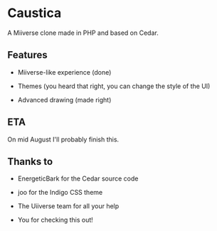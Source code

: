 # Caustica
A Miiverse clone made in PHP and based on Cedar.

## Features

- Miiverse-like experience (done)

- Themes (you heard that right, you can change the style of the UI)

- Advanced drawing (made right)

## ETA

On mid August I'll probably finish this.

## Thanks to

- EnergeticBark for the Cedar source code

- joo for the Indigo CSS theme

- The Uiiverse team for all your help

- You for checking this out!
